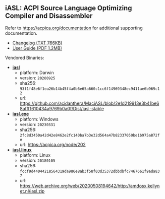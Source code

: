 ## iASL: ACPI Source Language Optimizing Compiler and Disassembler

Refer to https://acpica.org/documentation for additional supporting documentation.
- [Changelog (TXT 766KB)](https://acpica.org/sites/acpica/files/changes_63.txt)
- [User Guide (PDF 1.2MB)](https://acpica.org/sites/acpica/files/aslcompiler_11.pdf)

Vendored Binaries:
- [**iasl**](/bin/iasl/iasl)
  - platform: Darwin
  - version: `20200925`
  - sha256: `93f1f48e6f1ea26b14b45f4a0b6e65a660c1cc6f14969348ec9411ae6b969c12`
  - url: https://github.com/acidanthera/MaciASL/blob/2e1d219913e3b41be68afff1610434a9769b0a0f/Dist/iasl-stable
- [**iasl.exe**](/bin/iasl/iasl.exe)
  - platform: Windows
  - version: `20230331`
  - sha256: `2fc8d3450a42d42e8462e2fc140ba7b3e32d564a47b82337050be1b975a872fe`
  - url: https://acpica.org/node/202
- [**iasl.linux**](/bin/iasl/iasl.linux)
  - platform: Linux
  - version: `20180105`
  - sha256: `fccf9d44044218564319da986e8ab3f58f03d35372dbbdbfc7467661f9ada837`
  - url: https://web.archive.org/web/20200508194642/http://amdosx.kellynet.nl/iasl.zip
